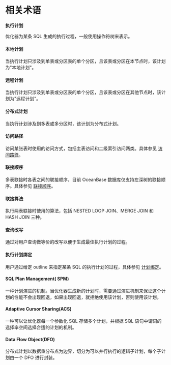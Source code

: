 相关术语 
=========================



**执行计划** 

优化器为某条 SQL 生成的执行过程，一般使用操作符树来表示。

#### **本地计划** 

当执行计划只涉及到单表或分区表的单个分区，且该表或分区在本节点时，该计划为"本地计划"。

#### **远程计划** 

当执行计划只涉及到单表或分区表的单个分区，且该表或分区在其他节点时，该计划为"远程计划"。

#### **分布式计划** 

当执行计划涉及到多表或多分区时，该计划为分布式计划。

#### **访问路径** 

访问某张表时使用的访问方式，包括主表访问和二级索引访问两类。具体参见 [访问路径](/zh-CN/12.sql-optimization-guide-1/4.sql-optimization-1/5.query-optimization-2/1.access-path-3/1.overview-16.md)。

#### **联接顺序** 

多表联接时各表之间的联接顺序，目前 OceanBase 数据库仅支持左深树的联接顺序。具体参见 [联接顺序](/zh-CN/12.sql-optimization-guide-1/4.sql-optimization-1/5.query-optimization-2/2.join-algorithm-5/3.join-order-3.md)。

#### **联接算法** 

执行两表联接时使用的算法，包括 NESTED LOOP JOIN、MERGE JOIN 和 HASH JOIN 三种。

#### **查询改写** 

通过对用户查询做等价的改写以便于生成最佳执行计划的过程。

#### **执行计划绑定** 

用户通过给定 outline 来指定某条 SQL 的执行计划的过程，具体参见 [计划绑定](/zh-CN/12.sql-optimization-guide-1/4.sql-optimization-1/6.manage-execution-plans-1/2.plan-binding-1.md)。

#### **SQL Plan Management(** **SPM)** 

一种计划演进的机制。当优化器生成新的计划时，需要通过演进机制来保证这个计划的性能不会出现回退，如果出现回退，就拒绝使用该计划，否则使用该计划。

#### **Adaptive Cursor Sharing(ACS)** 

一种可以让优化器每一个参数化 SQL 存储多个计划，并根据 SQL 语句中谓词的选择率空间选择合适的计划的机制。

#### **Data Flow Object(DFO)** 

分布式计划以数据重分布点为边界，切分为可以并行执行的逻辑子计划，每个子计划由一个 DFO 进行封装。
